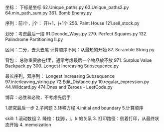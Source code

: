 坐标：
下标是坐标
62.Unique_paths.py
63.Unique_paths2.py
64.min_path_sum.py
361. Bomb Enemy.py


序列：前i个，j个： 开i+1，j+1个
256. Paint House
121.sell_stock.py


划分：考虑最后一段
91.Decode_Ways.py
279. Perfect Squares.py
132. Palindrome Partitioning II.py

区间：二分，去头去尾
计算顺序不同：从最短的开始
87. Scramble String.py

背包：
总称重要放在f里，通常考虑最后一个物品放不放
971. Surplus Value Backpack.py
300. Longest Increasing Subsequence.py

最长序列，双序列：
Longest Increasing Subsequence
97.interleaving_string.py
72.Edit_Distance.py
10.regular_expression.py
44.Wildcard.py
474.Ones and Zeroes - LeetCode.py

博弈：必胜和必败，不考虑先后手

1.研究最后一步
2.子问题
3.转移方程
4.initial and boundary
5.计算顺序

skill:
1.滚动数组
2. 降维：找到i，j，k 的关系
3. 打印路径：倒着打印，从最终状态开始
4. memoization